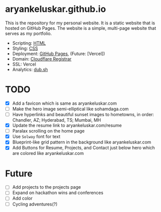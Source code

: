 # aryankeluskar.github.io

This is the repository for my personal website. It is a static website that is hosted on GitHub Pages. The website is a simple, multi-page website that serves as my portfolio.

- Scripting: [HTML](https://developer.mozilla.org/en-US/docs/Web/HTML)
- Styling: [CSS](https://developer.mozilla.org/en-US/docs/Web/CSS)
- Deployment: [GitHub Pages](https://pages.github.com/), (Future: [Vercel])
- Domain: [Cloudflare Registrar](https://www.cloudflare.com/products/registrar/)
- SSL: Vercel
- Analytics: [dub.sh](https://dub.sh)

# TODO

- [x] Add a favicon which is same as aryankeluskar.com
- [ ] Make the hero image semi-elliptical like sohamdaga.com
- [ ] Have hyperlinks and beautiful sunset images to hometowns, in order: Chandler, AZ; Hyderabad, TS; Mumbai, MH
- [x] Update the resume link to aryankeluskar.com/resume
- [ ] Paralax scrolling on the home page
- [x] Use `Solway` font for text
- [x] Blueprint-like grid pattern in the background like aryankeluskar.com
- [x] Add Buttons for Resume, Projects, and Contact just below hero which are colored like aryankeluskar.com

# Future
- [ ] Add projects to the projects page
- [ ] Expand on hackathon wins and conferences
- [ ] Add color
- [ ] Cycling adventures(?)